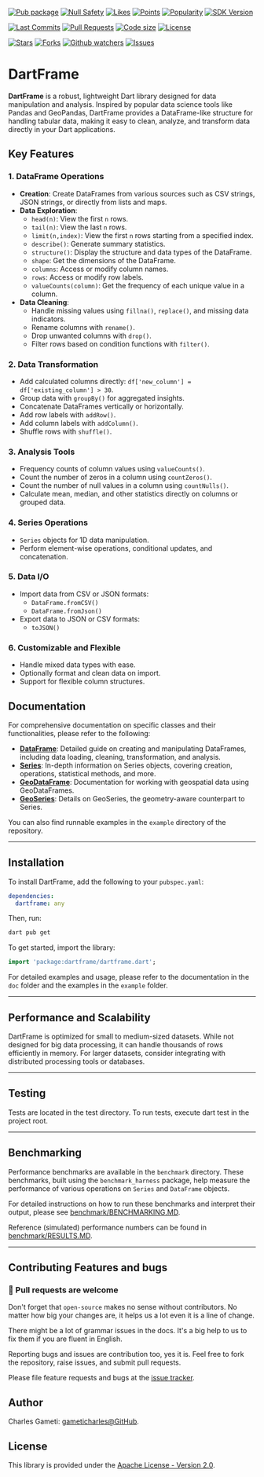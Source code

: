 [![Pub package](https://img.shields.io/pub/v/dartframe.svg?logo=dart&logoColor=00b9fc)](https://pub.dartlang.org/packages/dartframe)
[![Null Safety](https://img.shields.io/badge/null-safety-brightgreen)](https://dart.dev/null-safety)
[![Likes](https://img.shields.io/pub/likes/dartframe)](https://pub.dartlang.org/packages/dartframe/score)
[![Points](https://img.shields.io/pub/points/dartframe)](https://pub.dartlang.org/packages/dartframe/score)
[![Popularity](https://img.shields.io/pub/popularity/dartframe)](https://pub.dartlang.org/packages/dartframe/score)
[![SDK Version](https://badgen.net/pub/sdk-version/dartframe)](https://pub.dartlang.org/packages/dartframe)

[![Last Commits](https://img.shields.io/github/last-commit/gameticharles/dartframe?ogo=github&logoColor=white)](https://github.com/gameticharles/dartframe/commits/master)
[![Pull Requests](https://img.shields.io/github/issues-pr/gameticharles/dartframe?ogo=github&logoColor=white)](https://github.com/gameticharles/dartframe/pulls)
[![Code size](https://img.shields.io/github/languages/code-size/gameticharles/dartframe?ogo=github&logoColor=white)](https://github.com/gameticharles/dartframe)
[![License](https://img.shields.io/github/license/gameticharles/dartframe?ogo=github&logoColor=white)](https://github.com/gameticharles/dartframe/blob/main/LICENSE)

[![Stars](https://img.shields.io/github/stars/gameticharles/DartFrame)](https://github.com/gameticharles/DartFrame/stargazers)
[![Forks](https://img.shields.io/github/forks/gameticharles/DartFrame)](https://github.com/gameticharles/DartFrame/network/members)
[![Github watchers](https://img.shields.io./github/watchers/gameticharles/DartFrame)](https://github.com/gameticharles/DartFrame/MyBadges)
[![Issues](https://img.shields.io./github/issues-raw/gameticharles/DartFrame)](https://github.com/gameticharles/DartFrame/issues)

# DartFrame

**DartFrame** is a robust, lightweight Dart library designed for data manipulation and analysis. Inspired by popular data science tools like Pandas and GeoPandas, DartFrame provides a DataFrame-like structure for handling tabular data, making it easy to clean, analyze, and transform data directly in your Dart applications.

## Key Features

### 1. **DataFrame Operations**

- **Creation**: Create DataFrames from various sources such as CSV strings, JSON strings, or directly from lists and maps.
- **Data Exploration**:
  - `head(n)`: View the first `n` rows.
  - `tail(n)`: View the last `n` rows.
  - `limit(n,index)`: View the first `n` rows starting from a specified index.
  - `describe()`: Generate summary statistics.
  - `structure()`: Display the structure and data types of the DataFrame.
  - `shape`: Get the dimensions of the DataFrame.
  - `columns`: Access or modify column names.
  - `rows`: Access or modify row labels.
  - `valueCounts(column)`: Get the frequency of each unique value in a column.
- **Data Cleaning**:
  - Handle missing values using `fillna()`, `replace()`, and missing data indicators.
  - Rename columns with `rename()`.
  - Drop unwanted columns with `drop()`.
  - Filter rows based on condition functions with `filter()`.

### 2. **Data Transformation**

- Add calculated columns directly: `df['new_column'] = df['existing_column'] > 30`.
- Group data with `groupBy()` for aggregated insights.
- Concatenate DataFrames vertically or horizontally.
- Add row labels with `addRow()`.
- Add column labels with `addColumn()`.
- Shuffle rows with `shuffle()`.

### 3. **Analysis Tools**

- Frequency counts of column values using `valueCounts()`.
- Count the number of zeros in a column using `countZeros()`.
- Count the number of null values in a column using `countNulls()`.
- Calculate mean, median, and other statistics directly on columns or grouped data.

### 4. **Series Operations**

- `Series` objects for 1D data manipulation.
- Perform element-wise operations, conditional updates, and concatenation.

### 5. **Data I/O**

- Import data from CSV or JSON formats:
  - `DataFrame.fromCSV()`
  - `DataFrame.fromJson()`
- Export data to JSON or CSV formats:
  - `toJSON()`

### 6. **Customizable and Flexible**

- Handle mixed data types with ease.
- Optionally format and clean data on import.
- Support for flexible column structures.

## Documentation

For comprehensive documentation on specific classes and their functionalities, please refer to the following:

- **[DataFrame](./doc/dataframe.md)**: Detailed guide on creating and manipulating DataFrames, including data loading, cleaning, transformation, and analysis.
- **[Series](./doc/series.md)**: In-depth information on Series objects, covering creation, operations, statistical methods, and more.
- **[GeoDataFrame](./doc/geodataframe.md)**: Documentation for working with geospatial data using GeoDataFrames.
- **[GeoSeries](./doc/geoseries.md)**: Details on GeoSeries, the geometry-aware counterpart to Series.

You can also find runnable examples in the `example` directory of the repository.

---

## Installation

To install DartFrame, add the following to your `pubspec.yaml`:

```yaml
dependencies:
  dartframe: any
```

Then, run:

```bash
dart pub get
```
To get started, import the library:
```dart
import 'package:dartframe/dartframe.dart';
```
For detailed examples and usage, please refer to the documentation in the `doc` folder and the examples in the `example` folder.

---

## Performance and Scalability

DartFrame is optimized for small to medium-sized datasets. While not designed for big data processing, it can handle thousands of rows efficiently in memory. For larger datasets, consider integrating with distributed processing tools or databases.

---

## Testing

Tests are located in the test directory. To run tests, execute dart test in the project root.

---

## Benchmarking

Performance benchmarks are available in the `benchmark` directory. These benchmarks, built using the `benchmark_harness` package, help measure the performance of various operations on `Series` and `DataFrame` objects.

For detailed instructions on how to run these benchmarks and interpret their output, please see [benchmark/BENCHMARKING.MD](./benchmark/BENCHMARKING.md).

Reference (simulated) performance numbers can be found in [benchmark/RESULTS.MD](./benchmark/RESULTS.md).

---

## Contributing Features and bugs

### :beer: Pull requests are welcome

Don't forget that `open-source` makes no sense without contributors. No matter how big your changes are, it helps us a lot even it is a line of change.

There might be a lot of grammar issues in the docs. It's a big help to us to fix them if you are fluent in English.

Reporting bugs and issues are contribution too, yes it is. Feel free to fork the repository, raise issues, and submit pull requests.

Please file feature requests and bugs at the [issue tracker][tracker].

[tracker]: https://github.com/gameticharles/DartFrame/issues

## Author

Charles Gameti: [gameticharles@GitHub][github_cg].

[github_cg]: https://github.com/gameticharles

## License

This library is provided under the
[Apache License - Version 2.0][apache_license].

[apache_license]: https://www.apache.org/licenses/LICENSE-2.0.txt
